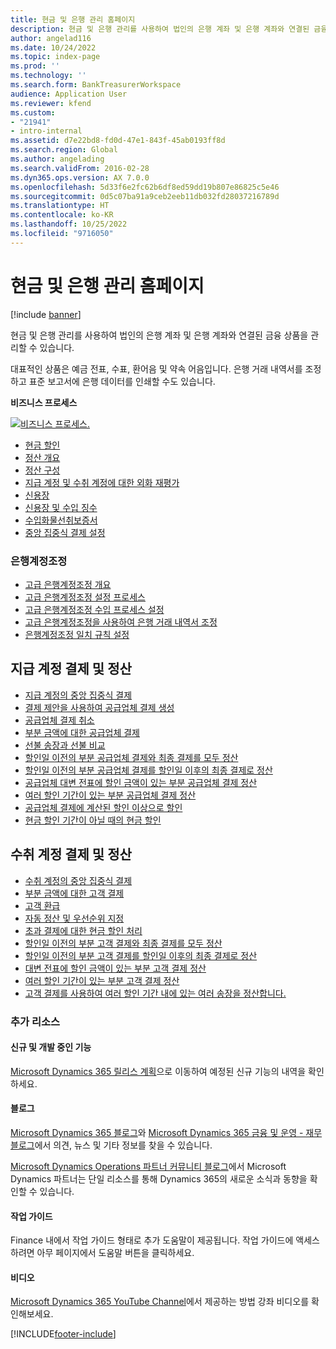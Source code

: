 ```yaml
---
title: 현금 및 은행 관리 홈페이지
description: 현금 및 은행 관리를 사용하여 법인의 은행 계좌 및 은행 계좌와 연결된 금융 상품을 관리할 수 있습니다.
author: angelad116
ms.date: 10/24/2022
ms.topic: index-page
ms.prod: ''
ms.technology: ''
ms.search.form: BankTreasurerWorkspace
audience: Application User
ms.reviewer: kfend
ms.custom:
- "21941"
- intro-internal
ms.assetid: d7e22bd8-fd0d-47e1-843f-45ab0193ff8d
ms.search.region: Global
ms.author: angelading
ms.search.validFrom: 2016-02-28
ms.dyn365.ops.version: AX 7.0.0
ms.openlocfilehash: 5d33f6e2fc62b6df8ed59dd19b807e86825c5e46
ms.sourcegitcommit: 0d5c07ba91a9ceb2eeb11db032fd28037216789d
ms.translationtype: HT
ms.contentlocale: ko-KR
ms.lasthandoff: 10/25/2022
ms.locfileid: "9716050"
---
```

# <a name="cash-and-bank-management-home-page"></a>현금 및 은행 관리 홈페이지

[!include [banner](../includes/banner.md)]

현금 및 은행 관리를 사용하여 법인의 은행 계좌 및 은행 계좌와 연결된 금융 상품을 관리할 수 있습니다. 

대표적인 상품은 예금 전표, 수표, 환어음 및 약속 어음입니다. 은행 거래 내역서를 조정하고 표준 보고서에 은행 데이터를 인쇄할 수도 있습니다.

**비즈니스 프로세스**

[![비즈니스 프로세스.](./media/Cash-process.PNG)](./media/Cash-process.PNG)

-   [현금 할인](cash-discounts.md)
-   [정산 개요](settlement-overview.md)
-   [정산 구성](configure-settlement.md)
-   [지급 계정 및 수취 계정에 대한 외화 재평가](foreign-currency-revaluation-accounts-payable-accounts-receivable.md)
-   [신용장](letters-of-credit.md)
-   [신용장 및 수입 징수](letters-of-credit-import-collections.md)
-   [수입화물선취보증서](letters-of-guarantee.md)
-   [중앙 집중식 결제 설정](set-up-centralized-payments.md)

### <a name="bank-reconciliation"></a>은행계정조정

-   [고급 은행계정조정 개요](advanced-bank-reconciliation-overview.md)
-   [고급 은행계정조정 설정 프로세스](configure-advanced-bank-reconciliation.md)
-   [고급 은행계정조정 수입 프로세스 설정](set-up-advanced-bank-reconciliation-import-process.md)
-   [고급 은행계정조정을 사용하여 은행 거래 내역서 조정](reconcile-bank-statements-advanced-bank-reconciliation.md)
-   [은행계정조정 일치 규칙 설정](set-up-bank-reconciliation-matching-rules.md)


## <a name="accounts-payable-payments-and-settlements"></a>지급 계정 결제 및 정산
-   [지급 계정의 중앙 집중식 결제](../accounts-payable/centralized-payments-accounts-payable.md)
-   [결제 제안을 사용하여 공급업체 결제 생성](../accounts-payable/create-vendor-payments-payment-proposal.md)
-   [공급업체 결제 취소](../accounts-payable/reverse-vendor-payment.md)
-   [부분 금액에 대한 공급업체 결제](../accounts-payable/vendor-payments-partial-amount.md)
-   [선불 송장과 선불 비교](../accounts-payable/prepayments-invoices-vs-prepayments.md)
-   [할인일 이전의 부분 공급업체 결제와 최종 결제를 모두 정산](../accounts-payable/settle-partial-vendor-payment-or-final-payment-before-discount.md)
-   [할인일 이전의 부분 공급업체 결제를 할인일 이후의 최종 결제로 정산](../accounts-payable/settle-partial-vendor-payment-before-discount-or-final-payment-after.md)
-   [공급업체 대변 전표에 할인 금액이 있는 부분 공급업체 결제 정산](../accounts-payable/settle-partial-vendor-payment-discounts-vendor-credit-notes.md)
-   [여러 할인 기간이 있는 부분 공급업체 결제 정산](../accounts-payable/settle-partial-vendor-payment-multiple-discount-periods.md)
-   [공급업체 결제에 계산된 할인 이상으로 할인](../accounts-payable/take-discount-more-calculated-discount-vendor-payment.md)
-   [현금 할인 기간이 아닐 때의 현금 할인](../accounts-payable/take-cash-discount-outside-cash-discount-timeframe.md)

## <a name="accounts-receivable-payments-and-settlements"></a>수취 계정 결제 및 정산
-   [수취 계정의 중앙 집중식 결제](../accounts-receivable/centralized-payments-accounts-receivable.md)
-   [부분 금액에 대한 고객 결제](../accounts-receivable/customer-payments-partial-amount.md)
-   [고객 환급](../accounts-receivable/reimburse-customers.md)
-   [자동 정산 및 우선순위 지정](../accounts-receivable/automatic-settlement-prioritization.md)
-   [초과 결제에 대한 현금 할인 처리](../cash-bank-management/cash-discount-handling-overpayments.md)
-   [할인일 이전의 부분 고객 결제와 최종 결제를 모두 정산](../accounts-payable/settle-partial-customer-payment-or-final-payment-before-discount.md)
-   [할인일 이전의 부분 고객 결제를 할인일 이후의 최종 결제로 정산](../accounts-receivable/settle-partial-customer-payment-before-discount-or-final-payment-after.md)
-   [대변 전표에 할인 금액이 있는 부분 고객 결제 정산](../accounts-receivable/settle-partial-customer-payment-discounts-credit-notes.md)
-   [여러 할인 기간이 있는 부분 고객 결제 정산](../accounts-receivable/settle-partial-customer-payment-multiple-discount-periods.md)
-   [고객 결제를 사용하여 여러 할인 기간 내에 있는 여러 송장을 정산합니다.](../accounts-receivable/customer-payment-settle-multiple-invoices-multiple-discount-periods.md)



### <a name="additional-resources"></a>추가 리소스

#### <a name="whats-new-and-in-development"></a>신규 및 개발 중인 기능

[Microsoft Dynamics 365 릴리스 계획](/dynamics365/release-plans/)으로 이동하여 예정된 신규 기능의 내역을 확인하세요. 

#### <a name="blogs"></a>블로그

[Microsoft Dynamics 365 블로그](https://community.dynamics.com/b/msftdynamicsblog?c=Enterprise)와 [Microsoft Dynamics 365 금융 및 운영 - 재무 블로그](https://community.dynamics.com/365/financeandoperations/b/financials)에서 의견, 뉴스 및 기타 정보를 찾을 수 있습니다.

[Microsoft Dynamics Operations 파트너 커뮤니티 블로그](https://community.dynamics.com/partner/b/operationspartnercommunityblog)에서 Microsoft Dynamics 파트너는 단일 리소스를 통해 Dynamics 365의 새로운 소식과 동향을 확인할 수 있습니다.

#### <a name="task-guides"></a>작업 가이드
Finance 내에서 작업 가이드 형태로 추가 도움말이 제공됩니다. 작업 가이드에 액세스하려면 아무 페이지에서 도움말 버튼을 클릭하세요.

#### <a name="videos"></a>비디오

[Microsoft Dynamics 365 YouTube Channel](https://www.youtube.com/channel/UCJGCg4rB3QSs8y_1FquelBQ)에서 제공하는 방법 강좌 비디오를 확인해보세요.


[!INCLUDE[footer-include](../../includes/footer-banner.md)]

